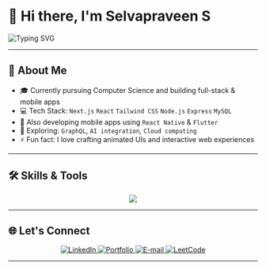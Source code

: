 # 👋 Hi there, I'm Selvapraveen S

<img src="https://readme-typing-svg.demolab.com?font=Fira+Code&size=24&pause=1000&center=true&vCenter=true&width=435&lines=Full-Stack+Developer;Mobile+App+Developer;Lifelong+Learner;MERN+Stack+Engineer;" alt="Typing SVG" />

---

## 🚀 About Me

- 🎓 Currently pursuing Computer Science and building full-stack & mobile apps  
- 💻 Tech Stack: `Next.js` `React` `Tailwind CSS` `Node.js` `Express` `MySQL`  
- 📱 Also developing mobile apps using `React Native` & `Flutter`  
- 🌱 Exploring: `GraphQL`, `AI integration`, `Cloud computing`  
- ⚡ Fun fact: I love crafting animated UIs and interactive web experiences  

---

## 🛠️ Skills & Tools

<p align="center">
  <img src="https://skillicons.dev/icons?i=ts,js,java,python,c,cpp,nextjs,react,tailwind,nodejs,express,mysql,flutter,firebase,vite,astro,vercel,git,github,figma,linux" />
</p>

---

## 🌐 Let's Connect

<p align="center">
  <a href="https://www.linkedin.com/in/selvapraveen-s-bit/" target="_blank" rel="noopener noreferrer">
    <img src="https://img.shields.io/badge/LinkedIn-%230077B5?style=for-the-badge&logo=linkedin&logoColor=white" alt="LinkedIn" />
  </a>
  <a href="https://yourportfolio.com" target="_blank" rel="noopener noreferrer">
    <img src="https://img.shields.io/badge/Portfolio-%232C2C2C?style=for-the-badge&logo=github&logoColor=white" alt="Portfolio" />
  </a>
  <a href="mailto:selvapraveen2005@gmail.com" target="_blank" rel="noopener noreferrer">
    <img src="https://img.shields.io/badge/Email-D14836?style=for-the-badge&logo=gmail&logoColor=white" alt="E-mail" />
  </a>
  <a href="https://leetcode.com/u/SELVAPRAVEEN_S/" target="_blank" rel="noopener noreferrer">
    <img src="https://img.shields.io/badge/LeetCode-%23FFA116?style=for-the-badge&logo=LeetCode&logoColor=black" alt="LeetCode" />
  </a>
</p>

---

